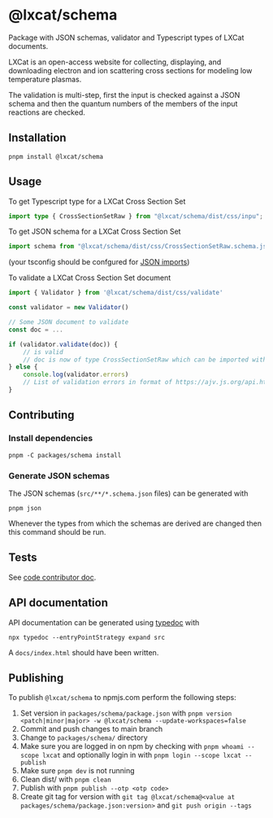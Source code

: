 <!--
SPDX-FileCopyrightText: LXCat team

SPDX-License-Identifier: Apache-2.0
-->

# @lxcat/schema

Package with JSON schemas, validator and Typescript types of LXCat documents.

LXCat is an open-access website for collecting, displaying, and downloading electron and ion scattering cross sections for modeling low temperature plasmas.

The validation is multi-step, first the input is checked against a JSON schema and then the quantum numbers of the members of the input reactions are checked.

## Installation

```shell
pnpm install @lxcat/schema
```

## Usage

To get Typescript type for a LXCat Cross Section Set

```ts
import type { CrossSectionSetRaw } from "@lxcat/schema/dist/css/inpu";
```

To get JSON schema for a LXCat Cross Section Set

```js
import schema from "@lxcat/schema/dist/css/CrossSectionSetRaw.schema.json";
```

(your tsconfig should be confgured for [JSON imports](https://www.typescriptlang.org/tsconfig#resolveJsonModule))

To validate a LXCat Cross Section Set document

```js
import { Validator } from '@lxcat/schema/dist/css/validate'

const validator = new Validator()

// Some JSON document to validate
const doc = ...

if (validator.validate(doc)) {
    // is valid
    // doc is now of type CrossSectionSetRaw which can be imported with
} else {
    console.log(validator.errors)
    // List of validation errors in format of https://ajv.js.org/api.html#validation-errors
}
```

## Contributing

### Install dependencies

```shell
pnpm -C packages/schema install
```

### Generate JSON schemas

The JSON schemas (`src/**/*.schema.json` files) can be generated with

```shell
pnpm json
```

Whenever the types from which the schemas are derived are changed then this command should be run.

## Tests

See [code contributor doc](../docs/code-contributor#unit-tests).

## API documentation

API documentation can be generated using [typedoc](https://typedoc.org/) with

```shell
npx typedoc --entryPointStrategy expand src
```

A `docs/index.html` should have been written.

<!--
TODO put API documentation on GitLab pages
-->

## Publishing

To publish `@lxcat/schema` to npmjs.com perform the following steps:

1. Set version in `packages/schema/package.json` with `pnpm version <patch|minor|major> -w @lxcat/schema --update-workspaces=false`
2. Commit and push changes to main branch
3. Change to `packages/schema/` directory
4. Make sure you are logged in on npm by checking with `pnpm whoami --scope lxcat` and optionally login in with `pnpm login --scope lxcat --publish`
5. Make sure `pnpm dev` is not running
6. Clean dist/ with `pnpm clean`
7. Publish with `pnpm publish --otp <otp code>`
8. Create git tag for version with `git tag @lxcat/schema@<value at packages/schema/package.json:version>` and `git push origin --tags`
